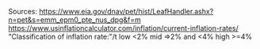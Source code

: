 Sources: 
https://www.eia.gov/dnav/pet/hist/LeafHandler.ashx?n=pet&s=emm_epm0_pte_nus_dpg&f=m 
https://www.usinflationcalculator.com/inflation/current-inflation-rates/
"Classification of inflation rate:"/t
low <2% 
mid =>2% and <4%
high >=4%
